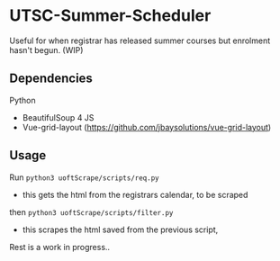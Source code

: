 # UTSC-Summer-Scheduler
Useful for when registrar has released summer courses but enrolment hasn't begun. (WIP)
## Dependencies
Python
- BeautifulSoup 4
JS
- Vue-grid-layout (https://github.com/jbaysolutions/vue-grid-layout)

## Usage
Run ```python3 uoftScrape/scripts/req.py```
* this gets the html from the registrars calendar, to be scraped

then ```python3 uoftScrape/scripts/filter.py ```
* this scrapes the html saved from the previous script, 


Rest is a work in progress..
